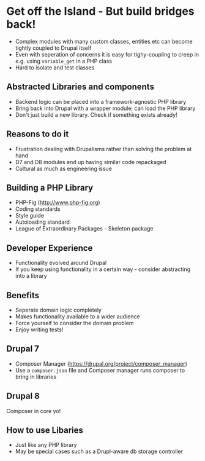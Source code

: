 # Get off the Island - But build bridges back!

* Complex modules with many custom classes, entities etc can become tightly coupled to Drupal itself
* Even with seperation of concerns it is easy for tighy-coupling to creep in e.g. using `variable_get` in a PHP class
* Hard to isolate and test classes

## Abstracted Libraries and components

* Backend logic can be placed into a framework-agnostic PHP library
* Bring back into Drupal with a wrapper module; can load the PHP library
* Don't just build a new library. Check if something exists already!

## Reasons to do it

* Frustration dealing with Drupalisms rather than solving the problem at hand
* D7 and D8 modules end up having similar code repackaged
* Cultural as much as engineering issue

## Building a PHP Library

* PHP-Fig (http://www.php-fig.org)
* Coding standards
* Style guide
* Autoloading standard
* League of Extraordinary Packages - Skeleton package

## Developer Experience

* Functionality evolved around Drupal
* If you keep using functionality in a certain way - consider abstracting into a library

## Benefits

* Seperate domain logic completely
* Makes functionality available to a wider audience
* Force yourself to consider the domain problem
* Enjoy writing tests!

## Drupal 7

* Composer Manager (https://drupal.org/project/composer_manager)
* Use a `composer.json` file and Composer manager runs composer to bring in libraries

## Drupal 8

Composer in core yo!

## How to use Libaries

* Just like any PHP library
* May be special cases such as a Drupl-aware db storage controller
